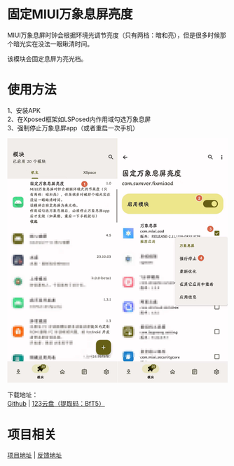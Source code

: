 # 固定MIUI万象息屏亮度

MIUI万象息屏时钟会根据环境光调节亮度（只有两档：暗和亮），但是很多时候那个暗光实在没法一眼瞅清时间。

该模块会固定息屏为亮光档。

# 使用方法
1、安装APK<br>
2、在Xposed框架如LSPosed内作用域勾选万象息屏<br>
3、强制停止万象息屏app（或者重启一次手机）<br>

![setting](https://github.com/sumver/FixAODForMIUI14/blob/master/app/screenshot/%E8%AE%BE%E7%BD%AE%E5%9B%BE.jpg)



下载地址：<br>
[Github](https://github.com/sumver/FixAODForMIUI14/releases/tag/RELEASE) | [123云盘（提取码：BfT5）](https://www.123865.com/s/92jA-VfSAv?提取码:BfT5)



# 项目相关
[项目地址](https://github.com/sumver/FixAODForMIUI14) | [反馈地址](https://github.com/sumver/FixAODForMIUI14/issues)
